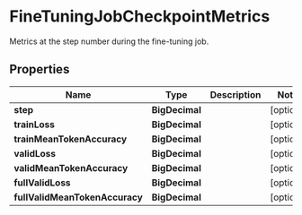 

# FineTuningJobCheckpointMetrics

Metrics at the step number during the fine-tuning job.

## Properties

| Name | Type | Description | Notes |
|------------ | ------------- | ------------- | -------------|
|**step** | **BigDecimal** |  |  [optional] |
|**trainLoss** | **BigDecimal** |  |  [optional] |
|**trainMeanTokenAccuracy** | **BigDecimal** |  |  [optional] |
|**validLoss** | **BigDecimal** |  |  [optional] |
|**validMeanTokenAccuracy** | **BigDecimal** |  |  [optional] |
|**fullValidLoss** | **BigDecimal** |  |  [optional] |
|**fullValidMeanTokenAccuracy** | **BigDecimal** |  |  [optional] |



